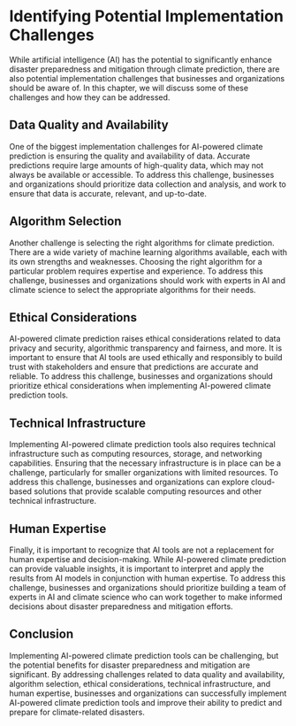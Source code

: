 Identifying Potential Implementation Challenges
=================================================================================================================

While artificial intelligence (AI) has the potential to significantly enhance disaster preparedness and mitigation through climate prediction, there are also potential implementation challenges that businesses and organizations should be aware of. In this chapter, we will discuss some of these challenges and how they can be addressed.

Data Quality and Availability
-----------------------------

One of the biggest implementation challenges for AI-powered climate prediction is ensuring the quality and availability of data. Accurate predictions require large amounts of high-quality data, which may not always be available or accessible. To address this challenge, businesses and organizations should prioritize data collection and analysis, and work to ensure that data is accurate, relevant, and up-to-date.

Algorithm Selection
-------------------

Another challenge is selecting the right algorithms for climate prediction. There are a wide variety of machine learning algorithms available, each with its own strengths and weaknesses. Choosing the right algorithm for a particular problem requires expertise and experience. To address this challenge, businesses and organizations should work with experts in AI and climate science to select the appropriate algorithms for their needs.

Ethical Considerations
----------------------

AI-powered climate prediction raises ethical considerations related to data privacy and security, algorithmic transparency and fairness, and more. It is important to ensure that AI tools are used ethically and responsibly to build trust with stakeholders and ensure that predictions are accurate and reliable. To address this challenge, businesses and organizations should prioritize ethical considerations when implementing AI-powered climate prediction tools.

Technical Infrastructure
------------------------

Implementing AI-powered climate prediction tools also requires technical infrastructure such as computing resources, storage, and networking capabilities. Ensuring that the necessary infrastructure is in place can be a challenge, particularly for smaller organizations with limited resources. To address this challenge, businesses and organizations can explore cloud-based solutions that provide scalable computing resources and other technical infrastructure.

Human Expertise
---------------

Finally, it is important to recognize that AI tools are not a replacement for human expertise and decision-making. While AI-powered climate prediction can provide valuable insights, it is important to interpret and apply the results from AI models in conjunction with human expertise. To address this challenge, businesses and organizations should prioritize building a team of experts in AI and climate science who can work together to make informed decisions about disaster preparedness and mitigation efforts.

Conclusion
----------

Implementing AI-powered climate prediction tools can be challenging, but the potential benefits for disaster preparedness and mitigation are significant. By addressing challenges related to data quality and availability, algorithm selection, ethical considerations, technical infrastructure, and human expertise, businesses and organizations can successfully implement AI-powered climate prediction tools and improve their ability to predict and prepare for climate-related disasters.
